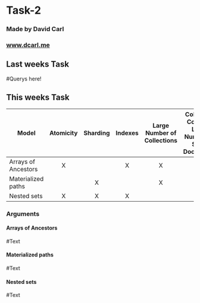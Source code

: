# Task-2

### Made by David Carl
### www.dcarl.me

## Last weeks Task
\#Querys here!

## This weeks Task
Model | Atomicity | Sharding |Indexes |Large Number of Collections | Collection Contains Large Number of Small Documents
----|:----:|:----:|:----:|:----:|:----:
| Arrays of Ancestors  |X|   | X  | X  |   |
|  Materialized paths |   |  X |   | X  |  X |
|  Nested sets |  X | X  | X  |   |   |


### Arguments

#### Arrays of Ancestors
\#Text

#### Materialized paths
\#Text

#### Nested sets
\#Text
